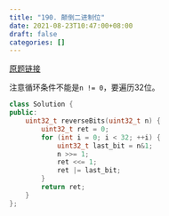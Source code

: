 ```yaml
---
title: "190. 颠倒二进制位"
date: 2021-08-23T10:47:00+08:00
draft: false
categories: []
---
```


[原题链接](https://leetcode-cn.com/problems/reverse-bits/)

注意循环条件不能是`n != 0`，要遍历32位。

```cpp
class Solution {
public:
    uint32_t reverseBits(uint32_t n) {
        uint32_t ret = 0;
        for (int i = 0; i < 32; ++i) {
            uint32_t last_bit = n&1;
            n >>= 1;
            ret <<= 1;
            ret |= last_bit;
        }
        return ret;
    }
};
```